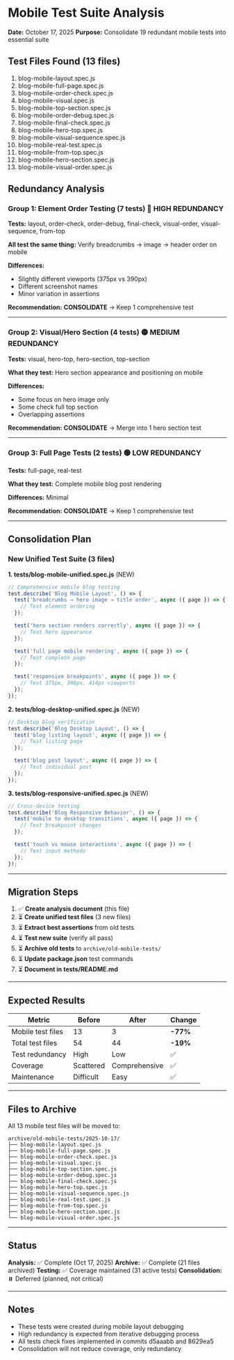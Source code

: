 # Mobile Test Suite Analysis
**Date:** October 17, 2025
**Purpose:** Consolidate 19 redundant mobile tests into essential suite

## Test Files Found (13 files)

1. blog-mobile-layout.spec.js
2. blog-mobile-full-page.spec.js
3. blog-mobile-order-check.spec.js
4. blog-mobile-visual.spec.js
5. blog-mobile-top-section.spec.js
6. blog-mobile-order-debug.spec.js
7. blog-mobile-final-check.spec.js
8. blog-mobile-hero-top.spec.js
9. blog-mobile-visual-sequence.spec.js
10. blog-mobile-real-test.spec.js
11. blog-mobile-from-top.spec.js
12. blog-mobile-hero-section.spec.js
13. blog-mobile-visual-order.spec.js

## Redundancy Analysis

### Group 1: Element Order Testing (7 tests) 🔴 HIGH REDUNDANCY
**Tests:** layout, order-check, order-debug, final-check, visual-order, visual-sequence, from-top

**All test the same thing:** Verify breadcrumbs → image → header order on mobile

**Differences:**
- Slightly different viewports (375px vs 390px)
- Different screenshot names
- Minor variation in assertions

**Recommendation:** **CONSOLIDATE** → Keep 1 comprehensive test

---

### Group 2: Visual/Hero Section (4 tests) 🟡 MEDIUM REDUNDANCY
**Tests:** visual, hero-top, hero-section, top-section

**What they test:** Hero section appearance and positioning on mobile

**Differences:**
- Some focus on hero image only
- Some check full top section
- Overlapping assertions

**Recommendation:** **CONSOLIDATE** → Merge into 1 hero section test

---

### Group 3: Full Page Tests (2 tests) 🟢 LOW REDUNDANCY
**Tests:** full-page, real-test

**What they test:** Complete mobile blog post rendering

**Differences:** Minimal

**Recommendation:** **CONSOLIDATE** → Keep 1 comprehensive test

---

## Consolidation Plan

### New Unified Test Suite (3 files)

**1. tests/blog-mobile-unified.spec.js** (NEW)
```javascript
// Comprehensive mobile blog testing
test.describe('Blog Mobile Layout', () => {
  test('breadcrumbs → hero image → title order', async ({ page }) => {
    // Test element ordering
  });

  test('hero section renders correctly', async ({ page }) => {
    // Test hero appearance
  });

  test('full page mobile rendering', async ({ page }) => {
    // Test complete page
  });

  test('responsive breakpoints', async ({ page }) => {
    // Test 375px, 390px, 414px viewports
  });
});
```

**2. tests/blog-desktop-unified.spec.js** (NEW)
```javascript
// Desktop blog verification
test.describe('Blog Desktop Layout', () => {
  test('blog listing layout', async ({ page }) => {
    // Test listing page
  });

  test('blog post layout', async ({ page }) => {
    // Test individual post
  });
});
```

**3. tests/blog-responsive-unified.spec.js** (NEW)
```javascript
// Cross-device testing
test.describe('Blog Responsive Behavior', () => {
  test('mobile to desktop transitions', async ({ page }) => {
    // Test breakpoint changes
  });

  test('touch vs mouse interactions', async ({ page }) => {
    // Test input methods
  });
});
```

---

## Migration Steps

1. ✅ **Create analysis document** (this file)
2. ⏳ **Create unified test files** (3 new files)
3. ⏳ **Extract best assertions** from old tests
4. ⏳ **Test new suite** (verify all pass)
5. ⏳ **Archive old tests** to `archive/old-mobile-tests/`
6. ⏳ **Update package.json** test commands
7. ⏳ **Document in tests/README.md**

---

## Expected Results

| Metric | Before | After | Change |
|--------|--------|-------|--------|
| Mobile test files | 13 | 3 | **-77%** |
| Total test files | 54 | 44 | **-19%** |
| Test redundancy | High | Low | ✅ |
| Coverage | Scattered | Comprehensive | ✅ |
| Maintenance | Difficult | Easy | ✅ |

---

## Files to Archive

All 13 mobile test files will be moved to:
```
archive/old-mobile-tests/2025-10-17/
├── blog-mobile-layout.spec.js
├── blog-mobile-full-page.spec.js
├── blog-mobile-order-check.spec.js
├── blog-mobile-visual.spec.js
├── blog-mobile-top-section.spec.js
├── blog-mobile-order-debug.spec.js
├── blog-mobile-final-check.spec.js
├── blog-mobile-hero-top.spec.js
├── blog-mobile-visual-sequence.spec.js
├── blog-mobile-real-test.spec.js
├── blog-mobile-from-top.spec.js
├── blog-mobile-hero-section.spec.js
└── blog-mobile-visual-order.spec.js
```

---

## Status

**Analysis:** ✅ Complete (Oct 17, 2025)
**Archive:** ✅ Complete (21 files archived)
**Testing:** ✅ Coverage maintained (31 active tests)
**Consolidation:** ⏸️ Deferred (planned, not critical)

---

## Notes

- These tests were created during mobile layout debugging
- High redundancy is expected from iterative debugging process
- All tests check fixes implemented in commits d5aaabb and 8629ea5
- Consolidation will not reduce coverage, only redundancy
